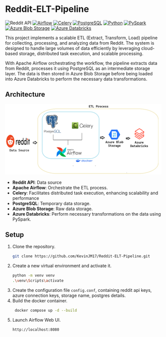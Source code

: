 # Reddit-ELT-Pipeline
![Reddit API](https://img.shields.io/badge/Reddit%20API-yellow.svg)
[![Airflow](https://img.shields.io/badge/Airflow-blue.svg)](https://airflow.apache.org/docs/)
[![Celery](https://img.shields.io/badge/Celery-green.svg)](https://docs.celeryq.dev/en/stable/getting-started/introduction.html)
[![PostgreSQL](https://img.shields.io/badge/PostgreSQL-red.svg)](https://www.postgresql.org/docs/)
[![Python](https://img.shields.io/badge/Python-blue.svg)](https://docs.python.org/3.11/)
[![PySpark](https://img.shields.io/badge/PySpark-green.svg)](https://spark.apache.org/docs/latest/api/python/index.html)
[![Azure Blob Storage](https://shields.io/badge/Azure%20Blob%20Storage-blue.svg)](https://learn.microsoft.com/en-us/azure/storage/blobs/storage-quickstart-blobs-python?tabs=connection-string%2Croles-azure-portal%2Csign-in-azure-cli&pivots=blob-storage-quickstart-scratch)
[![Azure Databricks](https://img.shields.io/badge/Azure%20Databricks-red.svg)](https://learn.microsoft.com/en-us/azure/databricks/)

This project implements a scalable ETL (Extract, Transform, Load) pipeline for collecting, processing, and analyzing data from Reddit. The system is designed to handle large volumes of data efficiently by leveraging cloud-based storage, distributed task execution, and scalable processing.

With Apache Airflow orchestrating the workflow, the pipeline extracts data from Reddit, processes it using PostgreSQL as an intermediate storage layer. The data is then stored in Azure Blob Storage before being loaded into Azure Databricks to perform the necessary data transformations.

## Architecture
![alt img](images/architecture.png)

- __Reddit API__: Data source
- __Apache Airflow__: Orchestrate the ETL process.
- __Celery__: Facilitates distributed task execution, enhancing scalability and performance
- __PostgreSQL__: Temporary data storage.
- __Azure Blob Storage__: Raw data storage.
- __Azure Databricks__: Perform necessary transformations on the data using PySpark.

## Setup
1. Clone the repository.
   ```bash
   git clone https://github.com/KevinJM17/Reddit-ELT-Pipeline.git
   ```
3. Create a new virtual environment and activate it.
   ```bash
   python -m venv venv
   .\venv\Scripts\activate
   ```
4. Create the configuration file `config.conf`, containing reddit api keys, azure connection keys, storage name, postgres details.
5. Build the docker container.
   ```bash
    docker compose up -d --build
   ```
6. Launch Airflow Web UI.
   ```bash
   http://localhost:8080
   ```
